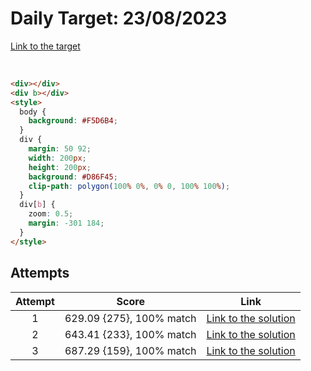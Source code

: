 # Daily Target: 23/08/2023

[Link to the target](https://cssbattle.dev/play/3qe4gWPsOAsmMPhXtlXP)

<!-- ![img](../images/target-solution/daily-target_2023-08-26.png) -->

<br>

```html
<div></div>
<div b></div>
<style>
  body {
    background: #F5D6B4;
  }
  div {
    margin: 50 92;
    width: 200px;
    height: 200px;
    background: #D86F45;
    clip-path: polygon(100% 0%, 0% 0, 100% 100%);
  }
  div[b] {
    zoom: 0.5;
    margin: -301 184;
  }
</style>
```

## Attempts
| Attempt | Score | Link |
|:-:|:-:|:-:|
| 1 | 629.09 {275}, 100% match  | [Link to the solution](../html/daily-target_2023-08-23_attempt-01.html) |
| 2 | 643.41 {233}, 100% match  | [Link to the solution](../html/daily-target_2023-08-23_attempt-02.html) |
| 3 | 687.29 {159}, 100% match  | [Link to the solution](../html/daily-target_2023-08-23_attempt-03.html) |